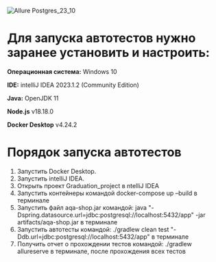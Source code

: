 ![Allure Postgres_23_10](https://github.com/JuliyaSvetlakova/Graduation_project/assets/133027664/6977ee63-5d3b-45e3-a4b3-eed8a2fb627e)



# Для запуска автотестов нужно заранее установить и настроить:
**Операционная система:** Windows 10

**IDE:** intelliJ IDEA 2023.1.2 (Community Edition)

**Java:** OpenJDK 11

**Node.js** v18.18.0

**Docker Desktop** v4.24.2

# Порядок запуска автотестов
1. Запустить Docker Desktop.
2. Запустить intelliJ IDEA.
3. Открыть проект Graduation_project в ntelliJ IDEA
4. Запустить контейнеры командой docker-compose up –build в терминале
5. Запустить файл aqa-shop.jar командой: java "-Dspring.datasource.url=jdbc:postgresql://localhost:5432/app" -jar artifacts/aqa-shop.jar в терминале
6. Запустить автотесты командой: ./gradlew clean test "-Ddb.url=jdbc:postgresql://localhost:5432/app" в терминале
7. Получить отчет о прохождении тестов командой: ./gradlew allureserve в терминале, после прохождения всех тестов
